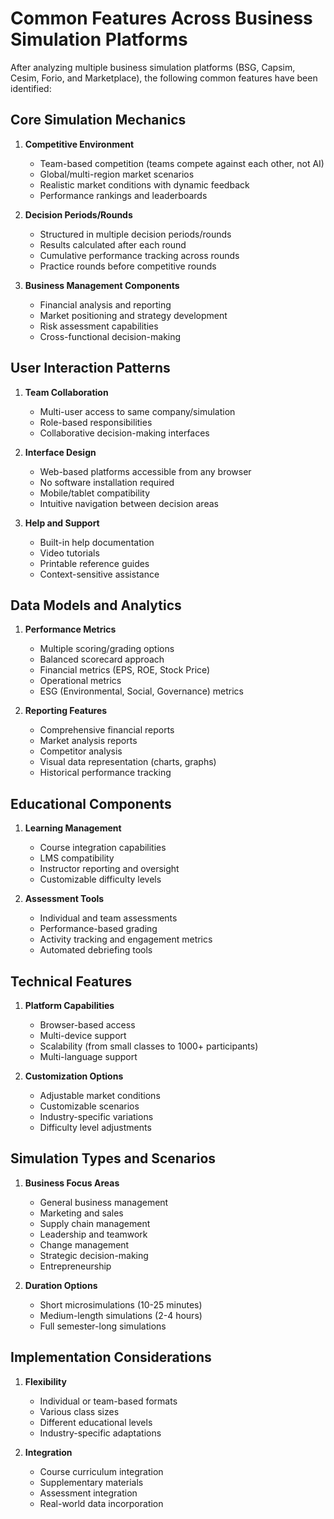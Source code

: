 # Common Features Across Business Simulation Platforms

After analyzing multiple business simulation platforms (BSG, Capsim, Cesim, Forio, and Marketplace), the following common features have been identified:

## Core Simulation Mechanics

1. **Competitive Environment**
   - Team-based competition (teams compete against each other, not AI)
   - Global/multi-region market scenarios
   - Realistic market conditions with dynamic feedback
   - Performance rankings and leaderboards

2. **Decision Periods/Rounds**
   - Structured in multiple decision periods/rounds
   - Results calculated after each round
   - Cumulative performance tracking across rounds
   - Practice rounds before competitive rounds

3. **Business Management Components**
   - Financial analysis and reporting
   - Market positioning and strategy development
   - Risk assessment capabilities
   - Cross-functional decision-making

## User Interaction Patterns

1. **Team Collaboration**
   - Multi-user access to same company/simulation
   - Role-based responsibilities
   - Collaborative decision-making interfaces

2. **Interface Design**
   - Web-based platforms accessible from any browser
   - No software installation required
   - Mobile/tablet compatibility
   - Intuitive navigation between decision areas

3. **Help and Support**
   - Built-in help documentation
   - Video tutorials
   - Printable reference guides
   - Context-sensitive assistance

## Data Models and Analytics

1. **Performance Metrics**
   - Multiple scoring/grading options
   - Balanced scorecard approach
   - Financial metrics (EPS, ROE, Stock Price)
   - Operational metrics
   - ESG (Environmental, Social, Governance) metrics

2. **Reporting Features**
   - Comprehensive financial reports
   - Market analysis reports
   - Competitor analysis
   - Visual data representation (charts, graphs)
   - Historical performance tracking

## Educational Components

1. **Learning Management**
   - Course integration capabilities
   - LMS compatibility
   - Instructor reporting and oversight
   - Customizable difficulty levels

2. **Assessment Tools**
   - Individual and team assessments
   - Performance-based grading
   - Activity tracking and engagement metrics
   - Automated debriefing tools

## Technical Features

1. **Platform Capabilities**
   - Browser-based access
   - Multi-device support
   - Scalability (from small classes to 1000+ participants)
   - Multi-language support

2. **Customization Options**
   - Adjustable market conditions
   - Customizable scenarios
   - Industry-specific variations
   - Difficulty level adjustments

## Simulation Types and Scenarios

1. **Business Focus Areas**
   - General business management
   - Marketing and sales
   - Supply chain management
   - Leadership and teamwork
   - Change management
   - Strategic decision-making
   - Entrepreneurship

2. **Duration Options**
   - Short microsimulations (10-25 minutes)
   - Medium-length simulations (2-4 hours)
   - Full semester-long simulations

## Implementation Considerations

1. **Flexibility**
   - Individual or team-based formats
   - Various class sizes
   - Different educational levels
   - Industry-specific adaptations

2. **Integration**
   - Course curriculum integration
   - Supplementary materials
   - Assessment integration
   - Real-world data incorporation
